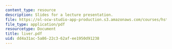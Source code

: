 ```yaml
---
content_type: resource
description: Slides for a lecture presentation.
file: https://ol-ocw-studio-app-production.s3.amazonaws.com/courses/hst-035-principle-and-practice-of-human-pathology-spring-2003/dd4a31ac5a8622c362afee1950d91238_liver.pdf
file_type: application/pdf
resourcetype: Document
title: liver.pdf
uid: dd4a31ac-5a86-22c3-62af-ee1950d91238
---
```

